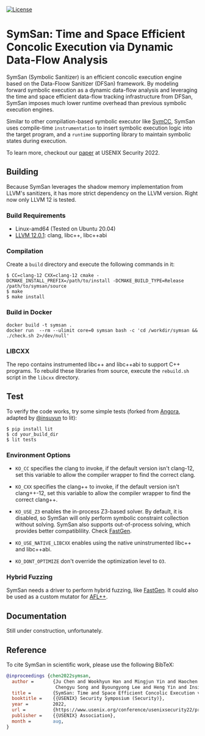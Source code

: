 [![License](https://img.shields.io/badge/License-Apache%202.0-blue.svg)](https://opensource.org/licenses/Apache-2.0)

# SymSan: Time and Space Efficient Concolic Execution via Dynamic Data-Flow Analysis

SymSan (Symbolic Sanitizer) is an efficient concolic execution engine based on the
Data-Floow Sanitizer (DFSan) framework. By modeling forward symbolic execution as
a dynamic data-flow analysis and leveraging the time and space efficient data-flow
tracking infrastructure from DFSan, SymSan imposes much lower runtime overhead
than previous symbolic execution engines.

Similar to other compilation-based symbolic executor like [SymCC](https://github.com/eurecom-s3/symcc),
SymSan uses compile-time `instrumentation` to insert symbolic execution logic into
the target program, and a `runtime` supporting library to maintain symbolic states
during execution.

To learn more, checkout our [paper](https://www.usenix.org/conference/usenixsecurity22/presentation/chen-ju) at USENIX Security 2022.

## Building

Because SymSan leverages the shadow memory implementation from LLVM's sanitizers,
it has more strict dependency on the LLVM version. Right now only LLVM 12 is
tested.

### Build Requirements

- Linux-amd64 (Tested on Ubuntu 20.04)
- [LLVM 12.0.1](http://llvm.org/docs/index.html): clang, libc++, libc++abi

### Compilation

Create a `build` directory and execute the following commands in it:

```shell
$ CC=clang-12 CXX=clang-12 cmake -DCMAKE_INSTALL_PREFIX=/path/to/install -DCMAKE_BUILD_TYPE=Release /path/to/symsan/source
$ make
$ make install
```

### Build in Docker

```
docker build -t symsan .
docker run  --rm --ulimit core=0 symsan bash -c 'cd /workdir/symsan && ./check.sh 2>/dev/null'
```

### LIBCXX

The repo contains instrumented libc++ and libc++abi to support C++ programs.
To rebuild these libraries from source, execute the `rebuild.sh` script in the
`libcxx` directory.

## Test

To verify the code works, try some simple tests
(forked from [Angora](https://github.com/AngoraFuzzer/Angora),
adapted by [@insuyun](https://github.com/insuyun) to lit):

```
$ pip install lit
$ cd your_build_dir
$ lit tests
```

### Environment Options

* `KO_CC` specifies the clang to invoke, if the default version isn't clang-12,
  set this variable to allow the compiler wrapper to find the correct clang.

* `KO_CXX` specifies the clang++ to invoke, if the default version isn't clang++-12,
  set this variable to allow the compiler wrapper to find the correct clang++.

* `KO_USE_Z3` enables the in-process Z3-based solver. By default, it is disabled,
  so SymSan will only perform symbolic constraint collection without solving.
  SymSan also supports out-of-process solving, which provides better compatiblility.
  Check [FastGen](https://github.com/R-Fuzz/fastgen).

* `KO_USE_NATIVE_LIBCXX` enables using the native uninstrumented libc++ and libc++abi.

* `KO_DONT_OPTIMIZE` don't override the optimization level to `O3`.

### Hybrid Fuzzing

SymSan needs a driver to perform hybrid fuzzing, like [FastGen](https://github.com/R-Fuzz/fastgen).
It could also be used as a custom mutator for [AFL++](https://github.com/AFLplusplus/AFLplusplus).

## Documentation

Still under construction, unfortunately.

## Reference

To cite SymSan in scientific work, please use the following BibTeX:

``` bibtex
@inproceedings {chen2022symsan,
  author =       {Ju Chen and Wookhyun Han and Mingjun Yin and Haochen Zeng and
                  Chengyu Song and Byoungyong Lee and Heng Yin and Insik Shin},
  title =        {SymSan: Time and Space Efficient Concolic Execution via Dynamic Data-Flow Analysis},
  booktitle =    {{USENIX} Security Symposium (Security)},
  year =         2022,
  url =          {https://www.usenix.org/conference/usenixsecurity22/presentation/chen-ju},
  publisher =    {{USENIX} Association},
  month =        aug,
}
```

